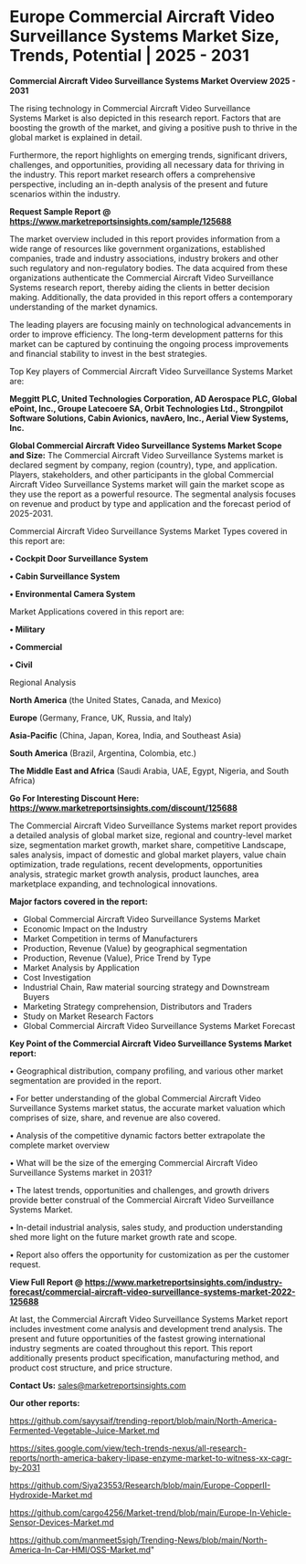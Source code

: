 # Europe Commercial Aircraft Video Surveillance Systems Market Size, Trends, Potential | 2025 - 2031

<Strong> Commercial Aircraft Video Surveillance Systems Market Overview 2025 - 2031</strong>

The rising technology in Commercial Aircraft Video Surveillance Systems Market is also depicted in this research report. Factors that are boosting the growth of the market, and giving a positive push to thrive in the global market is explained in detail.

Furthermore, the report highlights on emerging trends, significant drivers, challenges, and opportunities, providing all necessary data for thriving in the industry. This report market research offers a comprehensive perspective, including an in-depth analysis of the present and future scenarios within the industry.

<strong>Request Sample Report @ <a href=https://www.marketreportsinsights.com/sample/125688>https://www.marketreportsinsights.com/sample/125688</a></strong>

The market overview included in this report provides information from a wide range of resources like government organizations, established companies, trade and industry associations, industry brokers and other such regulatory and non-regulatory bodies. The data acquired from these organizations authenticate the Commercial Aircraft Video Surveillance Systems research report, thereby aiding the clients in better decision making. Additionally, the data provided in this report offers a contemporary understanding of the market dynamics.

The leading players are focusing mainly on technological advancements in order to improve efficiency. The long-term development patterns for this market can be captured by continuing the ongoing process improvements and financial stability to invest in the best strategies.

Top Key players of Commercial Aircraft Video Surveillance Systems Market are:

<strong>Meggitt PLC, United Technologies Corporation, AD Aerospace PLC, Global ePoint, Inc., Groupe Latecoere SA, Orbit Technologies Ltd., Strongpilot Software Solutions, Cabin Avionics, navAero, Inc., Aerial View Systems, Inc.</strong>

<strong><b>Global Commercial Aircraft Video Surveillance Systems Market Scope and Size:</b></strong>
The Commercial Aircraft Video Surveillance Systems market is declared segment by company, region (country), type, and application. Players, stakeholders, and other participants in the global Commercial Aircraft Video Surveillance Systems market will gain the market scope as they use the report as a powerful resource. The segmental analysis focuses on revenue and product by type and application and the forecast period of 2025-2031.

Commercial Aircraft Video Surveillance Systems Market Types covered in this report are:

<strong>• Cockpit Door Surveillance System

• Cabin Surveillance System

• Environmental Camera System</strong>

Market Applications covered in this report are:

<strong>• Military

• Commercial

• Civil</strong> 

Regional Analysis

<strong>North America</strong> (the United States, Canada, and Mexico)

<strong>Europe</strong> (Germany, France, UK, Russia, and Italy)

<strong>Asia-Pacific</strong> (China, Japan, Korea, India, and Southeast Asia)

<strong>South America</strong> (Brazil, Argentina, Colombia, etc.)

<strong>The Middle East and Africa</strong> (Saudi Arabia, UAE, Egypt, Nigeria, and South Africa)

<strong>Go For Interesting Discount Here: <a href=https://www.marketreportsinsights.com/discount/125688>https://www.marketreportsinsights.com/discount/125688</a></strong>

The Commercial Aircraft Video Surveillance Systems market report provides a detailed analysis of global market size, regional and country-level market size, segmentation market growth, market share, competitive Landscape, sales analysis, impact of domestic and global market players, value chain optimization, trade regulations, recent developments, opportunities analysis, strategic market growth analysis, product launches, area marketplace expanding, and technological innovations.

<strong><b>Major factors covered in the report:</b></strong>
<ul>
  <li>Global Commercial Aircraft Video Surveillance Systems Market </li>
  <li>Economic Impact on the Industry</li>
  <li>Market Competition in terms of Manufacturers</li>
  <li>Production, Revenue (Value) by geographical segmentation</li>
  <li>Production, Revenue (Value), Price Trend by Type</li>
  <li>Market Analysis by Application</li>
  <li>Cost Investigation</li>
  <li>Industrial Chain, Raw material sourcing strategy and Downstream Buyers</li>
  <li>Marketing Strategy comprehension, Distributors and Traders</li>
  <li>Study on Market Research Factors</li>
  <li>Global Commercial Aircraft Video Surveillance Systems Market Forecast</li>
</ul>

<strong><b>Key Point of the Commercial Aircraft Video Surveillance Systems Market report:</b></strong>

• Geographical distribution, company profiling, and various other market segmentation are provided in the report.

• For better understanding of the global Commercial Aircraft Video Surveillance Systems market status, the accurate market valuation which comprises of size, share, and revenue are also covered.

• Analysis of the competitive dynamic factors better extrapolate the complete market overview

• What will be the size of the emerging Commercial Aircraft Video Surveillance Systems market in 2031?

• The latest trends, opportunities and challenges, and growth drivers provide better construal of the Commercial Aircraft Video Surveillance Systems Market.

• In-detail industrial analysis, sales study, and production understanding shed more light on the future market growth rate and scope.

• Report also offers the opportunity for customization as per the customer request.

<strong><b>View Full Report @ <a href=https://www.marketreportsinsights.com/industry-forecast/commercial-aircraft-video-surveillance-systems-market-2022-125688>https://www.marketreportsinsights.com/industry-forecast/commercial-aircraft-video-surveillance-systems-market-2022-125688</a></b></strong>


At last, the Commercial Aircraft Video Surveillance Systems Market report includes investment come analysis and development trend analysis. The present and future opportunities of the fastest growing international industry segments are coated throughout this report. This report additionally presents product specification, manufacturing method, and product cost structure, and price structure.

<strong>Contact Us:</strong>
sales@marketreportsinsights.com

<strong>Our other reports:</strong>

<a href=https://github.com/sayysaif/trending-report/blob/main/North-America-Fermented-Vegetable-Juice-Market.md>https://github.com/sayysaif/trending-report/blob/main/North-America-Fermented-Vegetable-Juice-Market.md</a>

<a href=https://sites.google.com/view/tech-trends-nexus/all-research-reports/north-america-bakery-lipase-enzyme-market-to-witness-xx-cagr-by-2031>https://sites.google.com/view/tech-trends-nexus/all-research-reports/north-america-bakery-lipase-enzyme-market-to-witness-xx-cagr-by-2031</a>

<a href=https://github.com/Siya23553/Research/blob/main/Europe-CopperII-Hydroxide-Market.md>https://github.com/Siya23553/Research/blob/main/Europe-CopperII-Hydroxide-Market.md</a>

<a href=https://github.com/cargo4256/Market-trend/blob/main/Europe-In-Vehicle-Sensor-Devices-Market.md>https://github.com/cargo4256/Market-trend/blob/main/Europe-In-Vehicle-Sensor-Devices-Market.md</a>

<a href=https://github.com/manmeet5sigh/Trending-News/blob/main/North-America-In-Car-HMI/OSS-Market.md>https://github.com/manmeet5sigh/Trending-News/blob/main/North-America-In-Car-HMI/OSS-Market.md</a>"
